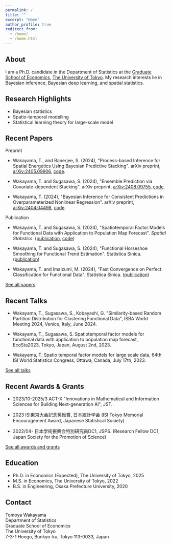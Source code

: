 ```yaml
---
permalink: /
title: ""
excerpt: "Home"
author_profile: true
redirect_from: 
  - /home/
  - /home.html
---
```


About
------
I am a Ph.D. candidate in the Department of Statistics at the [Graduate School of Economics](https://www.e.u-tokyo.ac.jp/index-e.html), [The University of Tokyo](https://www.u-tokyo.ac.jp/en/index.html). My research interests lie in Bayesian inference, Bayesian deep learning, and spatial statistics.

Research Highlights
------
- Bayesian statistics
- Spatio-temporal modelling
- Statistical learning theory for large-scale model

Recent Papers
------

Preprint

- Wakayama, T., and Banerjee, S. (2024), "Process-based Inference for Spatial Energetics Using Bayesian Predictive Stacking". arXiv preprint, [arXiv:2405.09906](https://arxiv.org/abs/2405.09906), [code](https://github.com/TomWaka/BayesianStackingSpatiotemporalModeling).

- Wakayama, T. and Sugasawa, S. (2024), "Ensemble Prediction via Covariate-dependent Stacking". arXiv preprint, [arXiv:2408.09755](https://arxiv.org/abs/2408.09755), [code](https://github.com/TomWaka/CovariateDependentStacking).

- Wakayama, T. (2024), "Bayesian Inference for Consistent Predictions in Overparameterized Nonlinear Regression". arXiv preprint, [arXiv:2404.04498](https://arxiv.org/abs/2404.04498), [code](https://github.com/TomWaka/BA-Overparameterized-NonLinReg).

Publication
- Wakayama, T. and Sugasawa, S. (2024), "Spatiotemporal Factor Models for Functional Data with Application to Population Map Forecast". *Spatial Statistics*. ([publication](https://www.sciencedirect.com/science/article/abs/pii/S221167532400040X), [code](https://github.com/TomWaka/Spatiotemporal-factor-models-for-functional-data))

- Wakayama, T. and Sugasawa, S. (2024), "Functional Horseshoe Smoothing for Functional Trend Estimation". Statistica Sinica. ([publication](https://www3.stat.sinica.edu.tw/LatestART/SS-2022-0297\_fp.pdf))

- Wakayama, T. and Imaizumi, M. (2024), "Fast Convergence on Perfect Classification for Functional Data". Statistica Sinica. ([publication](https://www3.stat.sinica.edu.tw/LatestART/SS-2022-0258\_fp.pdf))

[See all papers](/papers)

Recent Talks
------
- Wakayama, T., Sugasawa, S., Kobayashi, G. "Similarity-based Random Partition Distribution for Clustering Functional Data", ISBA World Meeting 2024, Venice, Italy, June 2024.

- Wakayama, T., Sugasawa, S. Spatiotemporal factor models for functional data with application to population map forecast, EcoSta2023, Tokyo, Japan, August 2nd, 2023.

- Wakayama, T. Spatio temporal factor models for large scale data, 64th ISI World Statistics Congress, Ottawa, Canada, July 17th, 2023.

[See all talks](/talks)

Recent Awards & Grants
------
- 2023/10-2025/3  ACT-X "Innovations in Mathematical and Information Sciences for Building Next-generation AI", JST.

- 2023 ISI東京大会記念奨励賞, 日本統計学会 (ISI Tokyo Memorial Encouragement Award, Japanese Statistical Society)

- 2022/04- 日本学術振興会特別研究員DC1, JSPS. (Research Fellow DC1, Japan Society for the Promotion of Science)

[See all awards and grants](/awards_grants)


Education
------
- Ph.D. in Economics (Expected), The University of Tokyo, 2025
- M.S. in Economics, The University of Tokyo, 2022
- B.S. in Engineering, Osaka Prefecture University, 2020


Contact
------
Tomoya Wakayama  
Department of Statistics  
Graduate School of Economics  
The University of Tokyo  
7-3-1 Hongo, Bunkyo-ku, Tokyo 113-0033, Japan
